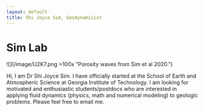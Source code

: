 ```yaml
---
layout: default
title: Shi Joyce Sim, Geodynamicist
---
```

# Sim Lab
[//]: # (你好， 我是沈詩！)
![](/image/U2K7.png =100x "Porosity waves from Sim et al 2020.")

Hi, I am Dr Shi Joyce Sim. I have officially started at the School of Earth and Atmospheric Science at Georgia Institute of Technology. I am looking for motivated and enthusiastic students/postdocs who are interested in applying fluid dynamics (physics, math and numerical modeling) to geologic problems. Please feel free to email me.
